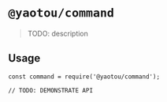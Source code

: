 # `@yaotou/command`

> TODO: description

## Usage

```
const command = require('@yaotou/command');

// TODO: DEMONSTRATE API
```
